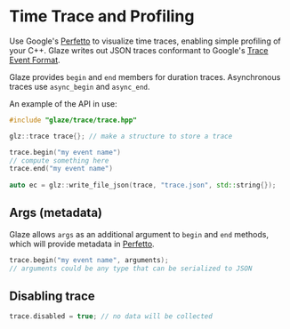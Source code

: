 # Time Trace and Profiling

Use Google's [Perfetto](https://ui.perfetto.dev/) to visualize time traces, enabling simple profiling of your C++. Glaze writes out JSON traces conformant to Google's [Trace Event Format](https://docs.google.com/document/d/1CvAClvFfyA5R-PhYUmn5OOQtYMH4h6I0nSsKchNAySU/preview).

Glaze provides `begin` and `end` members for duration traces. Asynchronous traces use `async_begin` and `async_end`.

An example of the API in use:

```c++
#include "glaze/trace/trace.hpp"

glz::trace trace{}; // make a structure to store a trace

trace.begin("my event name")
// compute something here
trace.end("my event name")
  
auto ec = glz::write_file_json(trace, "trace.json", std::string{});
```

## Args (metadata)

Glaze allows `args` as an additional argument to `begin` and `end` methods, which will provide metadata in [Perfetto](https://ui.perfetto.dev/).

```c++
trace.begin("my event name", arguments);
// arguments could be any type that can be serialized to JSON
```

## Disabling trace

```c++
trace.disabled = true; // no data will be collected
```

